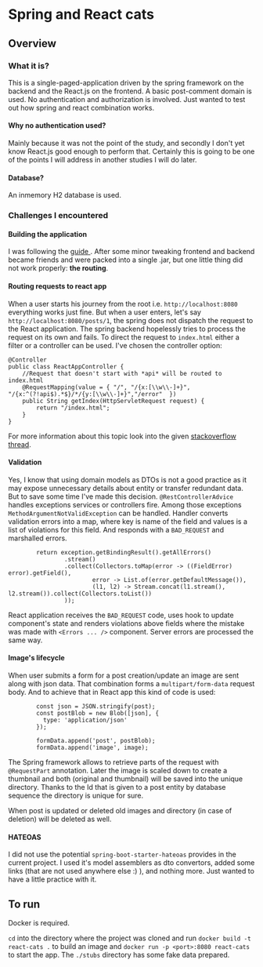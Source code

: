 # Spring and React cats 
## Overview
### What it is?
This is a single-paged-application driven by the spring framework on the backend and the React.js on the frontend.
A basic post-comment domain is used. No authentication and authorization is involved. Just wanted to test out 
how spring and react combination works.
#### Why no authentication used? 
Mainly because it was not the point of the study, and secondly I don't yet know React.js good enough to perform that.
Certainly this is going to be one of the points I will address in another studies I will do later.
#### Database?
An inmemory H2 database is used.
### Challenges I encountered
#### Building the application
I was following the [guide ](https://github.com/kantega/react-and-spring/blob/master/README.md).
After some minor tweaking frontend and backend became friends and were packed into a single .jar, but one little thing did not work properly: **the routing**.
#### Routing requests to react app
When a user starts his journey from the root i.e. ```http://localhost:8080``` everything works just fine.
But when a user enters, let's say ```http://localhost:8080/posts/1```, the spring does not dispatch the request to the React application.
The spring backend hopelessly tries to process the request on its own and fails. To direct the request to ```index.html``` either a filter or a controller can be used.
I've chosen the controller option:
```
@Controller
public class ReactAppController {
    //Request that doesn't start with *api* will be routed to index.html
    @RequestMapping(value = { "/", "/{x:[\\w\\-]+}", "/{x:^(?!api$).*$}/*/{y:[\\w\\-]+}","/error"  })
    public String getIndex(HttpServletRequest request) {
        return "/index.html";
    }
}
```
For more information about this topic look into the given [stackoverflow thread](https://stackoverflow.com/a/61589443/18308068).

#### Validation
Yes, I know that using domain models as DTOs is not a good practice as it may expose unnecessary details about entity or 
transfer redundant data. But to save some time I've made this decision.
``@RestControllerAdvice`` handles exceptions services or controllers fire. Among those exceptions ``MethodArgumentNotValidException``
can be handled. Handler converts validation errors into a map, where key is name of the field and values is a list of violations for this field. 
And responds with a `BAD_REQUEST` and marshalled errors.
```
        return exception.getBindingResult().getAllErrors()
                .stream()
                .collect(Collectors.toMap(error -> ((FieldError) error).getField(),
                        error -> List.of(error.getDefaultMessage()),
                        (l1, l2) -> Stream.concat(l1.stream(), l2.stream()).collect(Collectors.toList())
                ));
```
React application receives the `BAD_REQUEST` code, uses hook to update component's state 
and renders violations above fields where the mistake was made with ``<Errors ... />`` component. Server errors
are processed the same way.

#### Image's lifecycle
When user submits a form for a post creation/update an image are sent along with json data. That combination forms a `multipart/form-data` 
request body. And to achieve that in React app this kind of code is used:
```
        const json = JSON.stringify(post);
        const postBlob = new Blob([json], {
          type: 'application/json'
        });
    
        formData.append('post', postBlob);
        formData.append('image', image);
```

The Spring framework allows to retrieve parts of the request with `@RequestPart` annotation. Later the image is
scaled down to create a thumbnail and both (original and thumbnail) will be saved into the unique directory. Thanks to 
the Id that is given to a post entity by database sequence the directory is unique for sure.

When post is updated or deleted old images and directory (in case of deletion) will be deleted as well.

#### HATEOAS
I did not use the potential `spring-boot-starter-hateoas` provides in the current project. I used it's model assemblers
as dto convertors, added some links (that are not used anywhere else :) ), and nothing more. 
Just wanted to have a little practice with it.

## To run
Docker is required.

`cd` into the directory where the project was cloned and run
`docker build -t react-cats .` to build an image and `docker run -p <port>:8080 react-cats` to start the app.
The ```./stubs``` directory has some fake data prepared. 